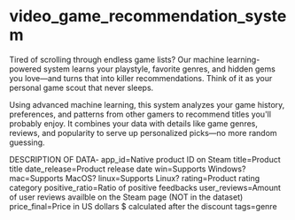 # video_game_recommendation_system
Tired of scrolling through endless game lists? Our machine learning-powered system learns your playstyle, favorite genres, and hidden gems you love—and turns that into killer recommendations. Think of it as your personal game scout that never sleeps.

Using advanced machine learning, this system analyzes your game history, preferences, and patterns from other gamers to recommend titles you'll probably enjoy. It combines your data with details like game genres, reviews, and popularity to serve up personalized picks—no more random guessing.

DESCRIPTION OF DATA-
app_id=Native product ID on Steam
title=Product title
date_release=Product release date
win=Supports Windows?
mac=Supports MacOS?
linux=Supports Linux?
rating=Product rating category
positive_ratio=Ratio of positive feedbacks
user_reviews=Amount of user reviews availble on the Steam page (NOT in the dataset)
price_final=Price in US dollars $ calculated after the discount
tags=genre
